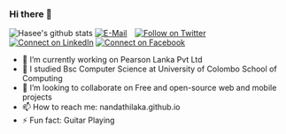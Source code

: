 ### Hi there 👋

<!--
**Nandathilaka/nandathilaka** is a ✨ _special_ ✨ repository because its `README.md` (this file) appears on your GitHub profile.

Here are some ideas to get you started:

- 🔭 I’m currently working on ...
- 🌱 I’m currently learning ...
- 👯 I’m looking to collaborate on ...
- 🤔 I’m looking for help with ...
- 💬 Ask me about ...
- 📫 How to reach me: ...
- 😄 Pronouns: ...
- ⚡ Fun fact: ...
-->

![Hasee's github stats](https://github-readme-stats.vercel.app/api?username=Nandathilaka&show_icons=true&theme=tokyonight)
[![E-Mail](https://img.shields.io/badge/--email?label=E-mail&logo=Gmail&style=social)](mailto:thilinachamikashtc@gmail.com) [![Follow on Twitter](https://img.shields.io/badge/--twitter?label=Twitter&logo=Twitter&style=social)](https://twitter.com/Thilinachamikas) [![Connect on LinkedIn](https://img.shields.io/badge/--linkedin?label=LinkedIn&logo=LinkedIn&style=social)](https://www.linkedin.com/in/thilina-chamika-81a950130/) [![Connect on Facebook](https://img.shields.io/badge/--facebook?label=facebook&logo=facebook&style=social)](https://www.facebook.com/)
- 🔭 I’m currently working on Pearson Lanka Pvt Ltd
- 🌱 I studied Bsc Computer Science at University of Colombo School of Computing
- 👯 I’m looking to collaborate on Free and open-source web and mobile projects
- 📫 How to reach me: nandathilaka.github.io
- ⚡ Fun fact: Guitar Playing

<!--
-[![Thilina Chamika's DEV Profile](https://play.google.com/store/apps/dev?id=5366399026436868875)](https://play.google.com/store/apps/dev?id=5366399026436868875)
-->
